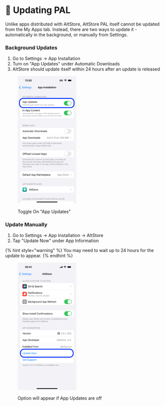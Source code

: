 # 🔼 Updating PAL

Unlike apps distributed with AltStore, AltStore PAL itself cannot be updated from the My Apps tab. Instead, there are two ways to update it  - automatically in the background, or manually from Settings.



### Background Updates

1. Go to Settings -> App Installation
2. Turn on "App Updates" under Automatic Downloads
3. AltStore should update itself within 24 hours after an update is released

<figure><img src="../.gitbook/assets/Auto_Update.PNG" alt="" width="188"><figcaption><p>Toggle On "App Updates" </p></figcaption></figure>

### Update Manually

1. Go to Settings -> App Installation -> AltStore
2. Tap "Update Now" under App Information

{% hint style="warning" %}
You may need to wait up to 24 hours for the update to appear.
{% endhint %}

<figure><img src="../.gitbook/assets/Update_AltStore.png" alt="" width="188"><figcaption><p>Option will appear if App Updates are off</p></figcaption></figure>
